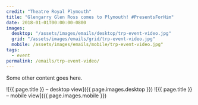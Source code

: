 ```yaml
---
credit: "Theatre Royal Plymouth"
title: "Glengarry Glen Ross comes to Plymouth! #PresentsForHim"
date: 2018-01-01T00:00:00-0800
images:
  desktop: "/assets/images/emails/desktop/trp-event-video.jpg"
  grid: "/assets/images/emails/grid/trp-event-video.jpg"
  mobile: /assets/images/emails/mobile/trp-event-video.jpg"
tags:
  - event
permalink: /emails/trp-event-video/
---
```

Some other content goes here.

![{{ page.title }} – desktop view]({{ page.images.desktop }})
![{{ page.title }} – mobile view]({{ page.images.mobile }})
